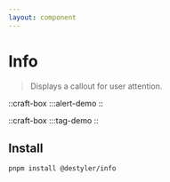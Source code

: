 ```yaml
---
layout: component
---
```


# Info

> Displays a callout for user attention.

::craft-box
:::alert-demo
::

::craft-box
:::tag-demo
::

## Install

```bash
pnpm install @destyler/info
```

